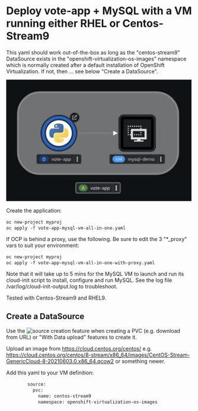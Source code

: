 # Deploy vote-app + MySQL with a VM running either RHEL or Centos-Stream9

This yaml should work out-of-the-box as long as the "centos-stream9" DataSource exists in the "openshift-virtualization-os-images" namespace which is normally created after a default installation of OpenShift Virtualization.   If not, then ... see below "Create a DataSource". 

<img src="./images/vote-app-plus-vm-demo.png" alt="This is what it looks like" width="500">

Create the application:

```
oc new-project myproj
oc apply -f vote-app-mysql-vm-all-in-one.yaml
```

If OCP is behind a proxy, use the following. Be sure to edit the 3 "*_proxy" vars to suit your environment:
```
oc new-project myproj
oc apply -f vote-app-mysql-vm-all-in-one-with-proxy.yaml
```

Note that it will take up to 5 mins for the MySQL VM to launch and run its cloud-init script to install, configure and run MySQL.  See the log file /var/log/cloud-init-output.log to troubleshoot. 

Tested with Centos-Stream9 and RHEL9.


## Create a DataSource

Use the 
<img src="https://docs.redhat.com/en/documentation/openshift_container_platform/4.13/html/virtualization/virtual-machine-templates#virt-creating-and-using-boot-sources" alt="source creation feature" width="500">
when creating a PVC (e.g. download from URL) or "With Data upload" features to create it.

Upload an image from https://cloud.centos.org/centos/
e.g.
https://cloud.centos.org/centos/8-stream/x86_64/images/CentOS-Stream-GenericCloud-8-20210603.0.x86_64.qcow2
or something newer.

Add this yaml to your VM definition: 

```
        source:
          pvc:
            name: centos-stream9
            namespace: openshift-virtualization-os-images
```


